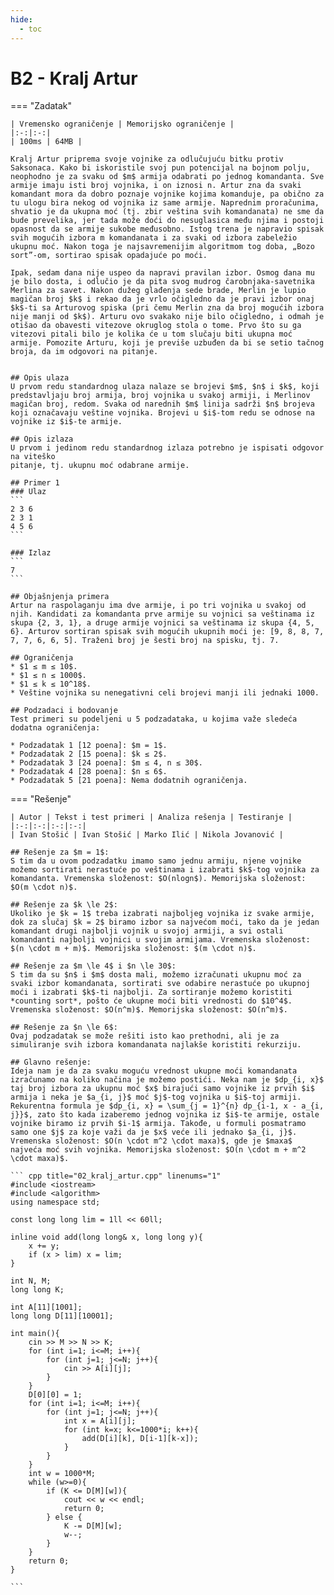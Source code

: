 ```yaml
---
hide:
  - toc
---
```


# B2 - Kralj Artur

=== "Zadatak"
	
	| Vremensko ograničenje | Memorijsko ograničenje |
	|:-:|:-:|
	| 100ms | 64MB |
	
	Kralj Artur priprema svoje vojnike za odlučujuću bitku protiv Saksonaca. Kako bi iskoristile svoj pun potencijal na bojnom polju, neophodno je za svaku od $m$ armija odabrati po jednog komandanta. Sve armije imaju isti broj vojnika, i on iznosi n. Artur zna da svaki komandant mora da dobro poznaje vojnike kojima komanduje, pa obično za tu ulogu bira nekog od vojnika iz same armije. Naprednim proračunima, shvatio je da ukupna moć (tj. zbir veština svih komandanata) ne sme da bude prevelika, jer tada može doći do nesuglasica među njima i postoji opasnost da se armije sukobe međusobno. Istog trena je napravio spisak svih mogućih izbora m komandanata i za svaki od izbora zabeležio ukupnu moć. Nakon toga je najsavremenijim algoritmom tog doba, „Bozo sort”-om, sortirao spisak opadajuće po moći. 
	
	Ipak, sedam dana nije uspeo da napravi pravilan izbor. Osmog dana mu je bilo dosta, i odlučio je da pita svog mudrog čarobnjaka-savetnika Merlina za savet. Nakon dužeg glađenja sede brade, Merlin je lupio magičan broj $k$ i rekao da je vrlo očigledno da je pravi izbor onaj $k$-ti sa Arturovog spiska (pri čemu Merlin zna da broj mogućih izbora nije manji od $k$). Arturu ovo svakako nije bilo očigledno, i odmah je otišao da obavesti vitezove okruglog stola o tome. Prvo što su ga vitezovi pitali bilo je kolika će u tom slučaju biti ukupna moć armije. Pomozite Arturu, koji je previše uzbuđen da bi se setio tačnog broja, da im odgovori na pitanje.
	
	
	## Opis ulaza
	U prvom redu standardnog ulaza nalaze se brojevi $m$, $n$ i $k$, koji predstavljaju broj armija, broj vojnika u svakoj armiji, i Merlinov magičan broj, redom. Svaka od narednih $m$ linija sadrži $n$ brojeva koji označavaju veštine vojnika. Brojevi u $i$-tom redu se odnose na vojnike iz $i$-te armije.
	
	## Opis izlaza
	U prvom i jedinom redu standardnog izlaza potrebno je ispisati odgovor na viteško
	pitanje, tj. ukupnu moć odabrane armije.
	
	## Primer 1
	### Ulaz
	```
	2 3 6
	2 3 1
	4 5 6
	```
	
	### Izlaz
	```
	7
	```
	
	## Objašnjenja primera
	Artur na raspolaganju ima dve armije, i po tri vojnika u svakoj od njih. Kandidati za komandanta prve armije su vojnici sa veštinama iz skupa {2, 3, 1}, a druge armije vojnici sa veštinama iz skupa {4, 5, 6}. Arturov sortiran spisak svih mogućih ukupnih moći je: [9, 8, 8, 7, 7, 7, 6, 6, 5]. Traženi broj je šesti broj na spisku, tj. 7.
	
	## Ograničenja
	* $1 ≤ m ≤ 10$.
	* $1 ≤ n ≤ 1000$.
	* $1 ≤ k ≤ 10^18$.
	* Veštine vojnika su nenegativni celi brojevi manji ili jednaki 1000.
	
	## Podzadaci i bodovanje
	Test primeri su podeljeni u 5 podzadataka, u kojima važe sledeća dodatna ograničenja:
	
	* Podzadatak 1 [12 poena]: $m = 1$.
	* Podzadatak 2 [15 poena]: $k ≤ 2$.
	* Podzadatak 3 [24 poena]: $m ≤ 4, n ≤ 30$.
	* Podzadatak 4 [28 poena]: $n ≤ 6$.
	* Podzadatak 5 [21 poena]: Nema dodatnih ograničenja.
	
	
=== "Rešenje"
	
	| Autor | Tekst i test primeri | Analiza rеšenja | Testiranje |
	|:-:|:-:|:-:|:-:|
	| Ivan Stošić | Ivan Stošić | Marko Ilić | Nikola Jovanović |
	
	## Rešenje za $m = 1$:
	S tim da u ovom podzadatku imamo samo jednu armiju, njene vojnike možemo sortirati nerastuće po veštinama i izabrati $k$-tog vojnika za komandanta. Vremenska složenost: $O(nlogn$). Memorijska složenost: $O(m \cdot n)$.
	
	## Rešenje za $k \le 2$:
	Ukoliko je $k = 1$ treba izabrati najboljeg vojnika iz svake armije, dok za slučaj $k = 2$ biramo izbor sa najvećom moći, tako da je jedan komandant drugi najbolji vojnik u svojoj armiji, a svi ostali komandanti najbolji vojnici u svojim armijama. Vremenska složenost: $(n \cdot m + m)$. Memorijska složenost: $(m \cdot n)$.
	
	## Rešenje za $m \le 4$ i $n \le 30$: 
	S tim da su $n$ i $m$ dosta mali, možemo izračunati ukupnu moć za svaki izbor komandanata, sortirati sve odabire nerastuće po ukupnoj moći i izabrati $k$-ti najbolji. Za sortiranje možemo koristiti *counting sort*, pošto će ukupne moći biti vrednosti do $10^4$. Vremenska složenost: $O(n^m)$. Memorijska složenost: $O(n^m)$.
	
	## Rešenje za $n \le 6$:
	Ovaj podzadatak se može rešiti isto kao prethodni, ali je za simuliranje svih izbora komandanata najlakše koristiti rekurziju.
	
	## Glavno rešenje:
	Ideja nam je da za svaku moguću vrednost ukupne moći komandanata izračunamo na koliko načina je možemo postići. Neka nam je $dp_{i, x}$ taj broj izbora za ukupnu moć $x$ birajući samo vojnike iz prvih $i$ armija i neka je $a_{i, j}$ moć $j$-tog vojnika u $i$-toj armiji. Rekurentna formula je $dp_{i, x} = \sum_{j = 1}^{n} dp_{i-1, x - a_{i, j}}$, zato što kada izaberemo jednog vojnika iz $i$-te armije, ostale vojnike biramo iz prvih $i-1$ armija. Takođe, u formuli posmatramo samo one $j$ za koje važi da je $x$ veće ili jednako $a_{i, j}$. Vremenska složenost: $O(n \cdot m^2 \cdot maxa)$, gde je $maxa$ najveća moć svih vojnika. Memorijska složenost: $O(n \cdot m + m^2 \cdot maxa)$.
	
	``` cpp title="02_kralj_artur.cpp" linenums="1"
	#include <iostream>
	#include <algorithm>
	using namespace std;
	
	const long long lim = 1ll << 60ll;
	
	inline void add(long long& x, long long y){
	    x += y;
	    if (x > lim) x = lim;
	}
	
	int N, M;
	long long K;
	
	int A[11][1001];
	long long D[11][10001];
	
	int main(){
	    cin >> M >> N >> K;
	    for (int i=1; i<=M; i++){
	        for (int j=1; j<=N; j++){
	            cin >> A[i][j];
	        }
	    }
	    D[0][0] = 1;
	    for (int i=1; i<=M; i++){
	        for (int j=1; j<=N; j++){
	            int x = A[i][j];
	            for (int k=x; k<=1000*i; k++){
	                add(D[i][k], D[i-1][k-x]);
	            }
	        }
	    }
	    int w = 1000*M;
	    while (w>=0){
	        if (K <= D[M][w]){
	            cout << w << endl;
	            return 0;
	        } else {
	            K -= D[M][w];
	            w--;
	        }
	    }
	    return 0;
	}

	```
